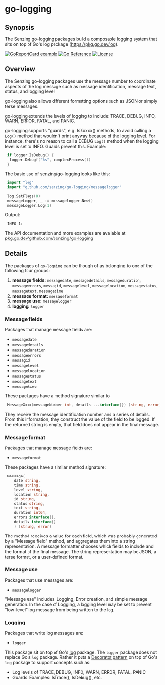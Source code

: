 # go-logging

## Synopsis

The Senzing go-logging packages build a composable logging system
that sits on top of Go's log package (<https://pkg.go.dev/log>).

[![GoReportCard example](https://goreportcard.com/badge/github.com/senzing/go-logging)](https://goreportcard.com/report/github.com/senzing/go-logging)
[![Go Reference](https://pkg.go.dev/badge/github.com/senzing/go-logging.svg)](https://pkg.go.dev/github.com/senzing/go-logging)
[![License](https://img.shields.io/badge/License-Apache2-brightgreen.svg)](https://github.com/Senzing/go-logging/blob/main/LICENSE)

## Overview

The Senzing go-logging packages use the message number to coordinate aspects of the log message such as
message identification, message text, status, and logging level.

go-logging also allows different formatting options such as JSON or simply terse messages.

go-logging extends the levels of logging to include:
TRACE, DEBUG, INFO, WARN, ERROR, FATAL, and PANIC.

go-logging supports "guards",
e.g. IsXxxxx() methods,
to avoid calling a `Log()` method that
wouldn't print anyway because of the logging level.
For instance, there's no reason to call a DEBUG `Log()` method when the
logging level is set to INFO.  Guards prevent this.
Example:

```go
 if logger.IsDebug() {
  logger.Debugf("%s", complexProcess())
 }
```

The basic use of senzing/go-logging looks like this:

```go
 import "log"
 import "github.com/senzing/go-logging/messagelogger"

 log.SetFlags(0)
 messageLogger, _ := messagelogger.New()
 messageLogger.Log(1)
```

Output:

```console
 INFO 1:
```

The API documentation and more examples are available at
[pkg.go.dev/github.com/senzing/go-logging](https://pkg.go.dev/github.com/senzing/go-logging)

## Details

The packages of `go-logging` can be though of as belonging to one of the following four groups:

1. **message fields:** `messagedate`, `messagedetails`, `messageduration`, `messageerrors`, `messagid`, `messagelevel`, `messagelocation`, `messagestatus`, `messagetext`, `messagetime`
1. **message format:** `messageformat`
1. **message use:** `messagelogger`
1. **logging:**  `logger`

### Message fields

Packages that manage message fields are:

- `messagedate`
- `messagedetails`
- `messageduration`
- `messageerrors`
- `messagid`
- `messagelevel`
- `messagelocation`
- `messagestatus`
- `messagetext`
- `messagetime`

These packages have a method signature similar to:

```go
 MessageXxxx(messageNumber int, details ...interface{}) (string, error)
```

They receive the message identification number and a series of details.
From this information, they construct the value of the field to be logged.
If the returned string is empty, that field does not appear in the final message.

### Message format

Packages that manage message fields are:

- `messageformat`

These packages have a similar method signature:

```go
 Message(
    date string,
    time string,
    level string,
    location string,
    id string,
    status string,
    text string,
    duration int64,
    errors interface{},
    details interface{}
    ) (string, error)
```

The method receives a value for each field,
which was probably generated by a "Message field" method,
and aggregates them into a string representation.
A message formatter chooses which fields to include and the format of the final message.
The string representation may be JSON, a terse format, or a user-defined format.

### Message use

Packages that use messages are:

- `messagelogger`

"Message use" includes: Logging, Error creation, and simple message generation.
In the case of Logging, a logging level may be set to prevent "low-level" log message from being written to the log.

### Logging

Packages that write log messages are:

- `logger`

This package sit on top of Go's
[log](https://pkg.go.dev/log)
package.
The `logger` package does not replace Go's `log` package.
Rather it puts a
[Decorator pattern](https://en.wikipedia.org/wiki/Decorator_pattern)
on top of Go's `log` package to support concepts such as:

- Log levels of TRACE, DEBUG, INFO, WARN, ERROR, FATAL, PANIC
- Guards.  Examples: IsTrace(), IsDebug(), etc.

